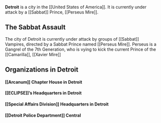 **Detroit** is a city in the [[United States of America]]. It is currently under attack by a [[Sabbat]] Prince, [[Perseus Mire]].

## The Sabbat Assault
The city of Detroit is currently under attack by groups of [[Sabbat]] Vampires, directed by a Sabbat Prince named [[Perseus Mire]]. Perseus is a Gangrel of the 7th Generation, who is vying to kick the current Prince of the [[Camarilla]], [[Xavier Mire]] 

## Organizations in Detroit



#### [[Arcanum]] Chapter House in Detroit

#### [[ECLIPSE]]’s Headquarters in Detroit

#### [[Special Affairs Division]] Headquarters in Detroit

#### [[Detroit Police Department]] Central
